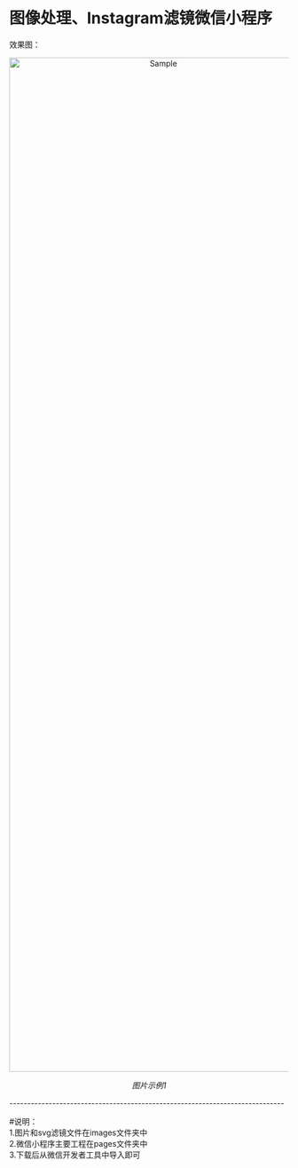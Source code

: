 # 图像处理、Instagram滤镜微信小程序

效果图：
<p align="center">
	<img src="https://github.com/RainFZY/instagram-Filter-Mini-Program/blob/master/images/preview%20image.jpg" alt="Sample"  width="540" height="1827">
	<p align="center">
		<em>图片示例1</em>
	</p>
</p>
-----------------------------------------------------------------------------  

#说明：  
1.图片和svg滤镜文件在images文件夹中  
2.微信小程序主要工程在pages文件夹中  
3.下载后从微信开发者工具中导入即可  

